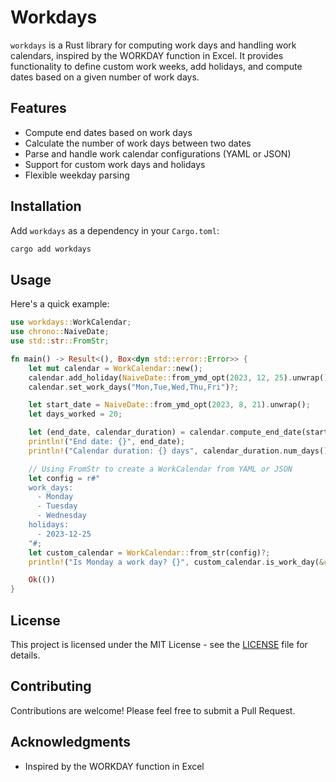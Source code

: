 # Workdays

`workdays` is a Rust library for computing work days and handling work
calendars, inspired by the WORKDAY function in Excel. It provides functionality
to define custom work weeks, add holidays, and compute dates based on a given
number of work days.

## Features

- Compute end dates based on work days
- Calculate the number of work days between two dates
- Parse and handle work calendar configurations (YAML or JSON)
- Support for custom work days and holidays
- Flexible weekday parsing

## Installation

Add `workdays` as a dependency in your `Cargo.toml`:

```bash
cargo add workdays
```

## Usage

Here's a quick example:

```rust
use workdays::WorkCalendar;
use chrono::NaiveDate;
use std::str::FromStr;

fn main() -> Result<(), Box<dyn std::error::Error>> {
    let mut calendar = WorkCalendar::new();
    calendar.add_holiday(NaiveDate::from_ymd_opt(2023, 12, 25).unwrap());
    calendar.set_work_days("Mon,Tue,Wed,Thu,Fri")?;

    let start_date = NaiveDate::from_ymd_opt(2023, 8, 21).unwrap();
    let days_worked = 20;

    let (end_date, calendar_duration) = calendar.compute_end_date(start_date, days_worked)?;
    println!("End date: {}", end_date);
    println!("Calendar duration: {} days", calendar_duration.num_days());

    // Using FromStr to create a WorkCalendar from YAML or JSON
    let config = r#"
    work_days:
      - Monday
      - Tuesday
      - Wednesday
    holidays:
      - 2023-12-25
    "#;
    let custom_calendar = WorkCalendar::from_str(config)?;
    println!("Is Monday a work day? {}", custom_calendar.is_work_day(&chrono::Weekday::Mon));

    Ok(())
}
```

## License

This project is licensed under the MIT License - see the [LICENSE](./LICENSE) file for details.

## Contributing

Contributions are welcome! Please feel free to submit a Pull Request.

## Acknowledgments

- Inspired by the WORKDAY function in Excel
